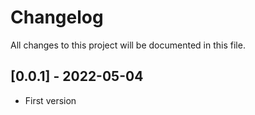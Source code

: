 # Changelog
All changes to this project will be documented in this file.

## [0.0.1] - 2022-05-04
- First version